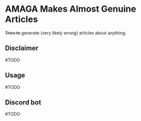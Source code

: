 # AMAGA Makes Almost Genuine Articles
~~Tries to~~ generate (very likely wrong) articles about anything.

## Disclaimer
#TODO

## Usage
#TODO

## Discord bot
#TODO